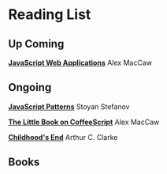 # Reading List

## Up Coming
**[JavaScript Web Applications](http://www.amazon.com/gp/product/B005KOJ3K4)** Alex MacCaw

## Ongoing
**[JavaScript Patterns](http://www.amazon.com/gp/product/B0046RERXE)** Stoyan Stefanov

**[The Little Book on CoffeeScript](http://www.amazon.com/gp/product/B006ZYZCRQ)** Alex MacCaw

**[Childhood's End](http://www.amazon.com/gp/product/0345444051)** Arthur C. Clarke

## Books